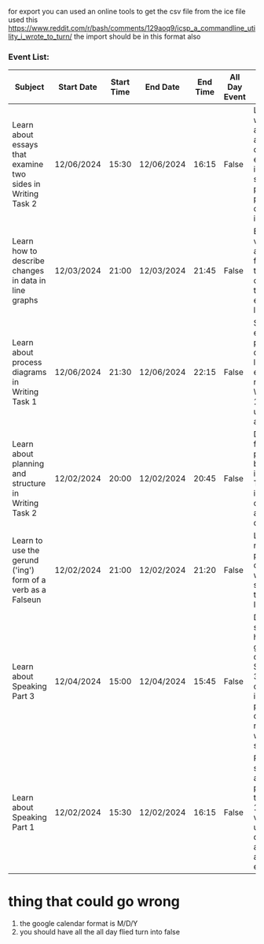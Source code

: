 
for export you can used an  online tools to get the csv file from the ice file 
used this 
https://www.reddit.com/r/bash/comments/129aoq9/icsp_a_commandline_utility_i_wrote_to_turn/
the import should be in this format also 
### Event List:

| Subject                                                     | Start Date | Start Time | End Date   | End Time | All Day Event | Description                                                                                                                                                 | Location |
| ----------------------------------------------------------- | ---------- | ---------- | ---------- | -------- | ------------- | ----------------------------------------------------------------------------------------------------------------------------------------------------------- | -------- |
| Learn about essays that examine two sides in Writing Task 2 | 12/06/2024 | 15:30      | 12/06/2024 | 16:15    | False         | Learn about writing advantages and disadvantages essays, including structure, paragraph planning, and developing ideas.                                     | Online   |
| Learn how to describe changes in data in line graphs        | 12/03/2024 | 21:00      | 12/03/2024 | 21:45    | False         | Explore vocabulary and grammar for discussing trends and changes over time, with examples of line graphs.                                                   | Online   |
| Learn about process diagrams in Writing Task 1              | 12/06/2024 | 21:30      | 12/06/2024 | 22:15    | False         | Study examples of process diagrams and learn to write effective reports in Writing Task 1, focusing on understanding and planning.                          | Online   |
| Learn about planning and structure in Writing Task 2        | 12/02/2024 | 20:00      | 12/02/2024 | 20:45    | False         | Develop skills for paragraph planning and brainstorming in Writing Task 2, to improve coherence and focus during exams.                                     | Online   |
| Learn to use the gerund ('ing') form of a verb as a Falseun | 12/02/2024 | 21:00      | 12/02/2024 | 21:20    | False         | Learn the rules and practical uses of gerunds in writing and speaking tasks for IELTS.                                                                      | Online   |
| Learn about Speaking Part 3                                 | 12/04/2024 | 15:00      | 12/04/2024 | 15:45    | False         | Discover strategies for handling general questions in Speaking Part 3, focusing on organizing ideas and providing in-depth responses with proper structure. | Online   |
| Learn about Speaking Part 1                                 | 12/02/2024 | 15:30      | 12/02/2024 | 16:15    | False         | Practice speaking about personal topics in Part 1, with tips on vocabulary, understanding questions, and extending answers effectively.                     | Online   |
# thing that could go wrong 
1. the google calendar format is  M/D/Y 
2. you should have all the all day flied turn into false 

